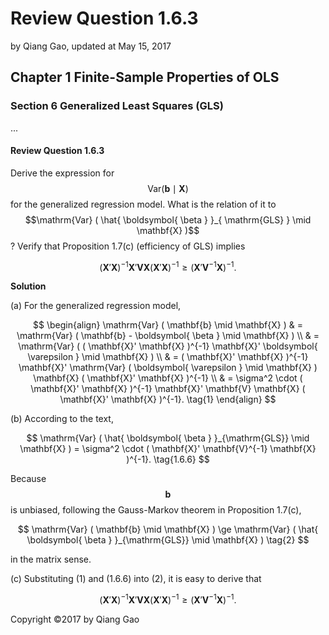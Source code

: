 # Review Question 1.6.3

by Qiang Gao, updated at May 15, 2017

## Chapter 1 Finite-Sample Properties of OLS

### Section 6 Generalized Least Squares \(GLS\)

...

#### Review Question 1.6.3

Derive the expression for $$\mathrm{Var} ( \mathbf{b} \mid \mathbf{X} )$$ for the generalized regression model. What is the relation of it to $$\mathrm{Var} ( \hat{ \boldsymbol{ \beta } }_{ \mathrm{GLS} } \mid \mathbf{X} )$$? Verify that Proposition 1.7\(c\) \(efficiency of GLS\) implies

$$
( \mathbf{X}' \mathbf{X} )^{-1} \mathbf{X}' \mathbf{V} \mathbf{X} ( \mathbf{X}' \mathbf{X} )^{-1} \ge ( \mathbf{X}' \mathbf{V}^{-1} \mathbf{X} )^{-1}.
$$

**Solution**

\(a\) For the generalized regression model,

$$
\begin{align}
\mathrm{Var} ( \mathbf{b} \mid \mathbf{X} )
& =
\mathrm{Var} ( \mathbf{b} - \boldsymbol{ \beta } \mid \mathbf{X} )
\\ & =
\mathrm{Var} ( ( \mathbf{X}' \mathbf{X} )^{-1} \mathbf{X}' \boldsymbol{ \varepsilon } \mid \mathbf{X} )
\\ & =
( \mathbf{X}' \mathbf{X} )^{-1} \mathbf{X}' \mathrm{Var} ( \boldsymbol{ \varepsilon } \mid \mathbf{X} ) \mathbf{X} ( \mathbf{X}' \mathbf{X} )^{-1}
\\ & =
\sigma^2 \cdot
( \mathbf{X}' \mathbf{X} )^{-1} \mathbf{X}' \mathbf{V} \mathbf{X} ( \mathbf{X}' \mathbf{X} )^{-1}.
\tag{1}
\end{align}
$$

\(b\) According to the text,

$$
\mathrm{Var} ( \hat{ \boldsymbol{ \beta } }_{\mathrm{GLS}} \mid \mathbf{X} ) = \sigma^2 \cdot ( \mathbf{X}' \mathbf{V}^{-1} \mathbf{X} )^{-1}.
\tag{1.6.6}
$$

Because $$\mathbf{b}$$ is unbiased, following the Gauss-Markov theorem in Proposition 1.7\(c\),

$$
\mathrm{Var} ( \mathbf{b} \mid \mathbf{X} ) \ge
\mathrm{Var} ( \hat{ \boldsymbol{ \beta } }_{\mathrm{GLS}} \mid \mathbf{X} )
\tag{2}
$$

in the matrix sense.

\(c\) Substituting \(1\) and \(1.6.6\) into \(2\), it is easy to derive that

$$
( \mathbf{X}' \mathbf{X} )^{-1} \mathbf{X}' \mathbf{V} \mathbf{X} ( \mathbf{X}' \mathbf{X} )^{-1} \ge ( \mathbf{X}' \mathbf{V}^{-1} \mathbf{X} )^{-1}.
$$

Copyright ©2017 by Qiang Gao

